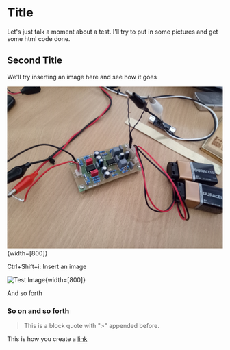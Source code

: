 # Title
Let's just talk a moment about a test. I'll try to put in some pictures and get some html code done.

## Second Title
We'll try inserting an image here and see how it goes

![First image](./images/IMG20200901105053.jpg "Test image #1"){width=[800]}

Ctrl+Shift+i: Insert an image

![Test Image](./images/IMG20200901120312.jpg "Test image 2"){width=[800]}

And so forth

### So on and so forth
> This is a block quote with ">" appended before.

This is how you create a [link](https://betocools.blogspot.com "My blogspot")
